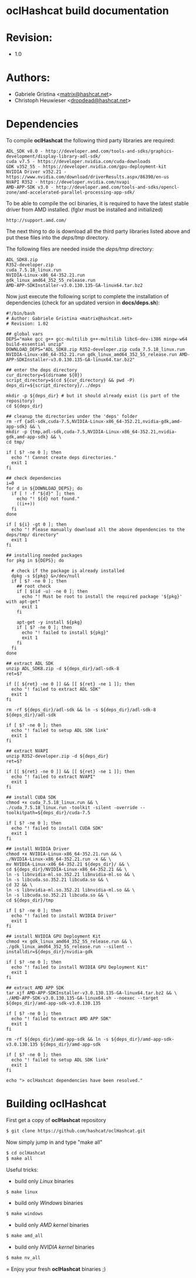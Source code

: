oclHashcat build documentation
=
# Revision:
* 1.0

# Authors:
* Gabriele Gristina <<matrix@hashcat.net>>
* Christoph Heuwieser <<dropdead@hashcat.net>>

# Dependencies

To compile **oclHashcat** the following third party libraries are required:

    ADL_SDK v8.0 - http://developer.amd.com/tools-and-sdks/graphics-development/display-library-adl-sdk/
    cuda v7.5 - https://developer.nvidia.com/cuda-downloads
    GDK v352_55 - https://developer.nvidia.com/gpu-deployment-kit
    NVIDIA Driver v352.21 - https://www.nvidia.com/download/driverResults.aspx/86390/en-us
    NVAPI R352 - https://developer.nvidia.com/nvapi
    AMD-APP-SDK v3.0 - http://developer.amd.com/tools-and-sdks/opencl-zone/amd-accelerated-parallel-processing-app-sdk/
    
To be able to compile the ocl binaries, it is required to have the latest stable driver from AMD installed.
(fglxr must be installed and initialized)

    http://support.amd.com/

The next thing to do is download all the third party libraries listed above and put these files into the *deps/tmp* directory.

The following files are needed inside the *deps/tmp* directory:
    
    ADL_SDK8.zip
    R352-developer.zip
    cuda_7.5.18_linux.run
    NVIDIA-Linux-x86_64-352.21.run
    gdk_linux_amd64_352_55_release.run
    AMD-APP-SDKInstaller-v3.0.130.135-GA-linux64.tar.bz2

Now just execute the following script to complete the installation of dependencies (check for an updated version in **docs/deps.sh**):

    #!/bin/bash
    # Author: Gabriele Gristina <matrix@hashcat.net>
    # Revision: 1.02
    
    ## global vars
    DEPS="make gcc g++ gcc-multilib g++-multilib libc6-dev-i386 mingw-w64 build-essential unzip"
    DOWNLOAD_DEPS="ADL_SDK8.zip R352-developer.zip cuda_7.5.18_linux.run NVIDIA-Linux-x86_64-352.21.run gdk_linux_amd64_352_55_release.run AMD-APP-SDKInstaller-v3.0.130.135-GA-linux64.tar.bz2"
    
    ## enter the deps directory
    cur_directory=$(dirname ${0})
    script_directory=$(cd ${cur_directory} && pwd -P)
    deps_dir=${script_directory}/../deps
    
    mkdir -p ${deps_dir} # but it should already exist (is part of the repository)
    cd ${deps_dir}
    
    ## cleanup the directories under the 'deps' folder
    rm -rf {adl-sdk,cuda-7.5,NVIDIA-Linux-x86_64-352.21,nvidia-gdk,amd-app-sdk} && \
    mkdir -p {tmp,adl-sdk,cuda-7.5,NVIDIA-Linux-x86_64-352.21,nvidia-gdk,amd-app-sdk} && \
    cd tmp/
    
    if [ $? -ne 0 ]; then
      echo "! Cannot create deps directories."
      exit 1
    fi
    
    ## check dependencies
    i=0
    for d in ${DOWNLOAD_DEPS}; do
      if [ ! -f "${d}" ]; then
        echo "! ${d} not found."
        ((i++))
      fi
    done
    
    if [ ${i} -gt 0 ]; then
      echo "! Please manually download all the above dependencies to the deps/tmp/ directory"
      exit 1
    fi
    
    ## installing needed packages
    for pkg in ${DEPS}; do
    
      # check if the package is already installed
      dpkg -s ${pkg} &>/dev/null
      if [ $? -ne 0 ]; then
        ## root check
        if [ $(id -u) -ne 0 ]; then
          echo "! Must be root to install the required package '${pkg}' with apt-get"
          exit 1
        fi
    
        apt-get -y install ${pkg}
        if [ $? -ne 0 ]; then
          echo "! failed to install ${pkg}"
          exit 1
        fi
      fi
    done
    
    ## extract ADL SDK
    unzip ADL_SDK8.zip -d ${deps_dir}/adl-sdk-8
    ret=$?
    
    if [[ ${ret} -ne 0 ]] && [[ ${ret} -ne 1 ]]; then
      echo "! failed to extract ADL SDK"
      exit 1
    fi
    
    rm -rf ${deps_dir}/adl-sdk && ln -s ${deps_dir}/adl-sdk-8 ${deps_dir}/adl-sdk
    
    if [ $? -ne 0 ]; then
      echo "! failed to setup ADL SDK link"
      exit 1
    fi
    
    ## extract NVAPI
    unzip R352-developer.zip -d ${deps_dir}
    ret=$?
    
    if [[ ${ret} -ne 0 ]] && [[ ${ret} -ne 1 ]]; then
      echo "! failed to extract NVAPI"
      exit 1
    fi
    
    ## install CUDA SDK
    chmod +x cuda_7.5.18_linux.run && \
    ./cuda_7.5.18_linux.run -toolkit -silent -override --toolkitpath=${deps_dir}/cuda-7.5
    
    if [ $? -ne 0 ]; then
      echo "! failed to install CUDA SDK"
      exit 1
    fi
    
    ## install NVIDIA Driver
    chmod +x NVIDIA-Linux-x86_64-352.21.run && \
    ./NVIDIA-Linux-x86_64-352.21.run -x && \
    mv NVIDIA-Linux-x86_64-352.21 ${deps_dir}/ && \
    cd ${deps_dir}/NVIDIA-Linux-x86_64-352.21 && \
    ln -s libnvidia-ml.so.352.21 libnvidia-ml.so && \
    ln -s libcuda.so.352.21 libcuda.so && \
    cd 32 && \
    ln -s libnvidia-ml.so.352.21 libnvidia-ml.so && \
    ln -s libcuda.so.352.21 libcuda.so && \
    cd ${deps_dir}/tmp
    
    if [ $? -ne 0 ]; then
      echo "! failed to install NVIDIA Driver"
      exit 1
    fi
    
    ## install NVIDIA GPU Deployment Kit
    chmod +x gdk_linux_amd64_352_55_release.run && \
    ./gdk_linux_amd64_352_55_release.run --silent --installdir=${deps_dir}/nvidia-gdk
    
    if [ $? -ne 0 ]; then
      echo "! failed to install NVIDIA GPU Deployment Kit"
      exit 1
    fi
    
    ## extract AMD APP SDK
    tar xjf AMD-APP-SDKInstaller-v3.0.130.135-GA-linux64.tar.bz2 && \
    ./AMD-APP-SDK-v3.0.130.135-GA-linux64.sh --noexec --target ${deps_dir}/amd-app-sdk-v3.0.130.135
    
    if [ $? -ne 0 ]; then
      echo "! failed to extract AMD APP SDK"
      exit 1
    fi
    
    rm -rf ${deps_dir}/amd-app-sdk && ln -s ${deps_dir}/amd-app-sdk-v3.0.130.135 ${deps_dir}/amd-app-sdk
    
    if [ $? -ne 0 ]; then
      echo "! failed to setup ADL SDK link"
      exit 1
    fi
    
    echo "> oclHashcat dependencies have been resolved."
    
# Building oclHashcat
First get a copy of **oclHashcat** repository

```sh
$ git clone https://github.com/hashcat/oclHashcat.git
```

Now simply jump in and type "make all"

```sh
$ cd oclHashcat
$ make all
```

Useful tricks:
- build only *Linux* binaries
```sh
$ make linux
```
- build only *Windows* binaries
```sh
$ make windows
```
- build only *AMD kernel* binaries
```sh
$ make amd_all
```
- build only *NVIDIA kernel* binaries
```sh
$ make nv_all
```

=
Enjoy your fresh **oclHashcat** binaries ;)

